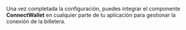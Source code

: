 Una vez completada la configuración, puedes integrar el componente **ConnectWallet** en cualquier parte de tu aplicación para gestionar la conexión de la billetera.